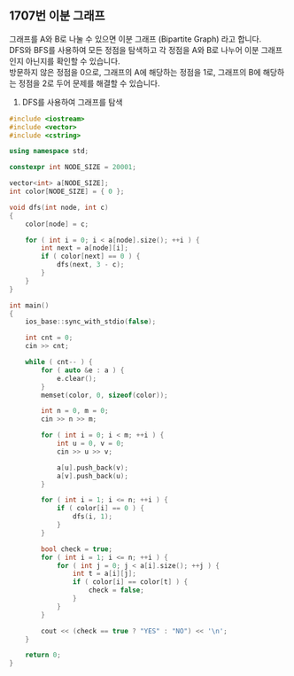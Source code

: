 1707번 이분 그래프
---------------

그래프를 A와 B로 나눌 수 있으면 이분 그래프 (Bipartite Graph) 라고 합니다.  
DFS와 BFS를 사용하여 모든 정점을 탐색하고 각 정점을 A와 B로 나누어 이분 그래프인지 아닌지를 확인할 수 있습니다.  
방문하지 않은 정점을 0으로, 그래프의 A에 해당하는 정점을 1로, 그래프의 B에 해당하는 정점을 2로 두어 문제를 해결할 수 있습니다.  

1. DFS를 사용하여 그래프를 탐색

~~~ cpp
#include <iostream>
#include <vector>
#include <cstring>

using namespace std;

constexpr int NODE_SIZE = 20001;

vector<int> a[NODE_SIZE];
int color[NODE_SIZE] = { 0 };

void dfs(int node, int c)
{
    color[node] = c;

    for ( int i = 0; i < a[node].size(); ++i ) {
        int next = a[node][i];
        if ( color[next] == 0 ) {
            dfs(next, 3 - c);
        }
    }
}

int main()
{
    ios_base::sync_with_stdio(false);

    int cnt = 0;
    cin >> cnt;

    while ( cnt-- ) {
        for ( auto &e : a ) {
            e.clear();
        }
        memset(color, 0, sizeof(color));

        int n = 0, m = 0;
        cin >> n >> m;

        for ( int i = 0; i < m; ++i ) {
            int u = 0, v = 0;
            cin >> u >> v;

            a[u].push_back(v);
            a[v].push_back(u);
        }

        for ( int i = 1; i <= n; ++i ) {
            if ( color[i] == 0 ) {
                dfs(i, 1);
            }
        }

        bool check = true;
        for ( int i = 1; i <= n; ++i ) {
            for ( int j = 0; j < a[i].size(); ++j ) {
                int t = a[i][j];
                if ( color[i] == color[t] ) {
                    check = false;
                }
            }
        }

        cout << (check == true ? "YES" : "NO") << '\n';
    }

    return 0;
}
~~~